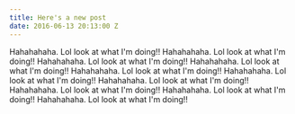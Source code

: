 ```yaml
---
title: Here's a new post
date: 2016-06-13 20:13:00 Z
---
```


Hahahahaha. Lol look at what I'm doing!! Hahahahaha. Lol look at what I'm doing!! Hahahahaha. Lol look at what I'm doing!! Hahahahaha. Lol look at what I'm doing!! Hahahahaha. Lol look at what I'm doing!! Hahahahaha. Lol look at what I'm doing!! Hahahahaha. Lol look at what I'm doing!! Hahahahaha. Lol look at what I'm doing!! Hahahahaha. Lol look at what I'm doing!! Hahahahaha. Lol look at what I'm doing!! 